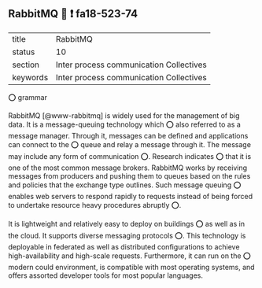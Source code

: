 ## RabbitMQ   :wave: :exclamation: fa18-523-74


|          |                                         |
| -------- | --------------------------------------- |
| title    | RabbitMQ                                | 
| status   | 10                                      |
| section  | Inter process communication Collectives |
| keywords | Inter process communication Collectives |

:o: grammar

RabbitMQ [@www-rabbitmq] is widely used for the management of big data. 
It is a message-queuing technology which :o: also referred to as a message
manager. Through it, messages can be defined and applications can
connect to the :o: queue and relay a message through it. The message may
include any form of communication :o:. Research indicates :o: that it is one
of the most common message brokers. RabbitMQ works by receiving
messages from producers and pushing them to queues based on the rules
and policies that the exchange type outlines. Such message queuing :o:
enables web servers to respond rapidly to requests instead of being
forced to undertake resource heavy procedures abruptly :o:.


It is lightweight and
relatively easy to deploy on buildings :o: as well as in the cloud. It
supports diverse messaging protocols :o:. This technology is deployable in
federated as well as distributed configurations to achieve
high-availability and high-scale requests. Furthermore, it can run on the :o: 
modern could environment, is compatible with most operating systems,
and offers assorted developer tools for most popular languages. 



